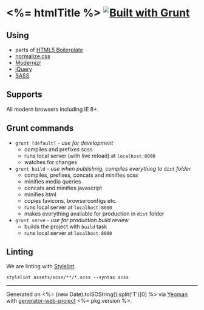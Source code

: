 # <%= htmlTitle %> [![Built with Grunt](https://cdn.gruntjs.com/builtwith.png)](http://gruntjs.com/)

## Using
 * parts of [HTML5 Boilerplate](https://html5boilerplate.com/)
 * [normalize.css](https://necolas.github.io/normalize.css/)
 * [Modernizr](https://modernizr.com/)
 * [jQuery](https://jquery.com/)
 * [SASS](http://sass-lang.com/)

## Supports
All modern browsers including IE 8+.

## Grunt commands
 * `grunt [default]` - *use for development*
	* compiles and prefixes scss
	* runs local server (with live reload) at `localhost:8000`
	* watches for changes
 * `grunt build` - *use when publishnig, compiles everything to `dist` folder*
 	* compiles, prefixes, concats and minifies scss
 	* minifies media queries
 	* concats and minifies javascript
 	* minifies html
 	* copies favicons, browserconfigs etc.
 	* runs local server at `localhost:8000`
 	* makes everything avaliable for production in `dist` folder
 * `grunt serve` - *use for production build review*
 	* builds the project with `build` task
 	* runs local server at `localhost:8000`

## Linting
We are linting with [Stylelint](http://stylelint.io/).
```
stylelint assets/scss/**/*.scss --syntax scss
```

***
Generated on <%= (new Date).toISOString().split('T')[0] %> via [Yeoman](http://yeoman.io) with [generator-web-project](https://github.com/brand-new/generator-web-project) <%= pkg.version %>.
